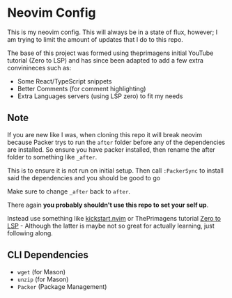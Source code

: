 # Neovim Config

This is my neovim config. This will always be in a state of flux, however; I am trying to limit the amount of updates that I do to this repo.

The base of this project was formed using theprimagens initial YouTube tutorial (Zero to LSP) and has since been adapted to add a few extra convinineces such as:

- Some React/TypeScript snippets
- Better Comments (for comment highlighting) 
- Extra Languages servers (using LSP zero) to fit my needs 

## Note 

If you are new like I was, when cloning this repo it will break neovim because Packer trys to run the `after` folder
before any of the dependencies are installed. So ensure you have packer installed, then rename the after folder to something like `_after`.

This is to ensure it is not run on initial setup. Then call `:PackerSync` to install said the dependencies and you should be good to go 

Make sure to change `_after` back to `after`.

There again **you probably shouldn't use this repo to set your self up**. 

Instead use something like [kickstart.nvim](https://github.com/nvim-lua/kickstart.nvim) or ThePrimagens tutorial [Zero to LSP](https://www.youtube.com/watch?v=w7i4amO_zaE&t=438s) - Although the latter is maybe not so great for actually learning, just following along. 

## CLI Dependencies  

- `wget` (for Mason) 
- `unzip` (for Mason) 
- `Packer` (Package Management) 


